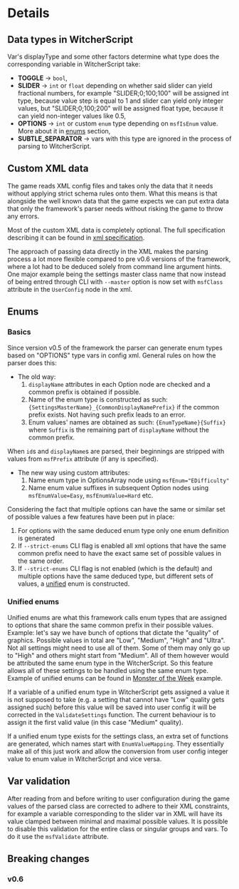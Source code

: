# Details

## Data types in WitcherScript
Var's displayType and some other factors determine what type does the corresponding variable in WitcherScript take:
- **TOGGLE** -> `bool`,
- **SLIDER** -> `int` or `float` depending on whether said slider can yield fractional numbers, for example "SLIDER;0;100;100" will be assigned int type, because value step is equal to 1 and slider can yield only integer values, but "SLIDER;0;100;200" will be assigned float type, because it can yield non-integer values like 0.5,
- **OPTIONS** -> `int` or custom `enum` type depending on `msfIsEnum` value. More about it in [enums](#enums) section,
- **SUBTLE_SEPARATOR** -> vars with this type are ignored in the process of parsing to WitcherScript.


## Custom XML data
The game reads XML config files and takes only the data that it needs without applying strict schema rules onto them. What this means is that alongside the well known data that the game expects we can put extra data that only the framework's parser needs without risking the game to throw any errors.

Most of the custom XML data is completely optional. The full specification describing it can be found in [xml specification](./xml_specification.md).

The approach of passing data directly in the XML makes the parsing process a lot more flexible compared to pre v0.6 versions of the framework, where a lot had to be deduced solely from command line argument hints. One major example being the settings master class name that now instead of being entred through CLI with `--master` option is now set with `msfClass` attribute in the `UserConfig` node in the xml.


## Enums

### Basics
Since version v0.5 of the framework the parser can generate enum types based on "OPTIONS" type vars in config xml.
General rules on how the parser does this:
- The old way:
  1. `displayName` attributes in each Option node are checked and a common prefix is obtained if possible.
  2. Name of the enum type is constructed as such: `{SettingsMasterName}_{CommonDisplayNamePrefix}` if the common prefix exists. Not having such prefix leads to an error.
  3. Enum values' names are obtained as such: `{EnumTypeName}{Suffix}` where `Suffix` is the remaining part of `displayName` without the common prefix.
   
When `id`s and `displayName`s are parsed, their beginnings are stripped with values from `msfPrefix` attribute (if any is specified).

- The new way using custom attributes:
  1. Name enum type in OptionsArray node using `msfEnum="EDifficulty"`
  2. Name enum value suffixes in subsequent Option nodes using `msfEnumValue=Easy`, `msfEnumValue=Hard` etc.


Considering the fact that multiple options can have the same or similar set of possible values a few features have been put in place:
1. For options with the same deduced enum type only one enum definition is generated
2. If `--strict-enums` CLI flag is enabled all xml options that have the same common prefix need to have the exact same set of possible values in the same order.
3. If `--strict-enums` CLI flag is not enabled (which is the default) and multiple options have the same deduced type, but different sets of values, a [unified](#unified-enums) enum is constructed.

### Unified enums
Unified enums are what this framework calls enum types that are assigned to options that share the same common prefix in their possible values. Example: let's say we have bunch of options that dictate the "quality" of graphics. Possible values in total are "Low", "Medium", "High" and "Ultra". Not all settings might need to use all of them. Some of them may only go up to "High" and others might start from "Medium". All of them however would be attributed the same enum type in the WitcherScript. So this feature allows all of these settings to be handled using the same enum type. 
Example of unified enums can be found in [Monster of the Week](../samples/MonsterOfTheWeek) example.

If a variable of a unified enum type in WitcherScript gets assigned a value it is not supposed to take (e.g. a setting that cannot have "Low" quality gets assigned such) before this value will be saved into user config it will be corrected in the `ValidateSettings` function. The current behaviour is to assign it the first valid value (in this case "Medium" quality).

If a unified enum type exists for the settings class, an extra set of functions are generated, which names start with `EnumValueMapping`. They essentially make all of this just work and allow the conversion from user config integer value to enum value in WitcherScript and vice versa.


## Var validation
After reading from and before writing to user configuration during the game values of the parsed class are corrected to adhere to their XML constraints, for example a variable corresponding to the slider var in XML will have its value clamped between minimal and maximal possible values.
It is possible to disable this validation for the entire class or singular groups and vars. To do it use the `msfValidate` attribute.


## Breaking changes

### v0.6
<!--TODO Breaking changes -->
